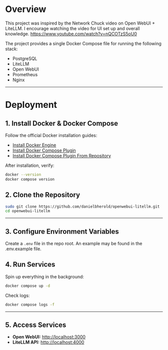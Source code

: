 # Overview
This project was inspired by the Network Chuck video on Open WebUI + LiteLLM. I encourage watching the video for UI set up and overall knowledge.
https://www.youtube.com/watch?v=nQCOTzS5oU0

The project provides a single Docker Compose file for running the following stack:
- PostgreSQL
- LiteLLM
- Open WebUI
- Prometheus
- Nginx

----
# Deployment

## 1. Install Docker & Docker Compose

Follow the official Docker installation guides:

- [Install Docker Engine](https://docs.docker.com/engine/install/)
- [Install Docker Compose Plugin](https://docs.docker.com/compose/install/)
- [Install Docker Compose Plugin From Repository]("https://docs.docker.com/engine/install/ubuntu/#install-using-the-repository")

After installation, verify:

```bash
docker --version
docker compose version
```

## 2. Clone the Repository
```bash
sudo git clone https://github.com/danielbherold/openwebui-litellm.git
cd openwebui-litellm
```

----
## 3. Configure Environment Variables

Create a `.env` file in the repo root. An example may be found in the .env.example file.

## 4. Run Services

Spin up everything in the background:
```bash
docker compose up -d
```

Check logs:
```bash
docker compose logs -f
```

---

## 5. Access Services

- **Open WebUI:** [http://localhost:3000](http://localhost:3000)
- **LiteLLM API:** [http://localhost:4000](http://localhost:4000)
